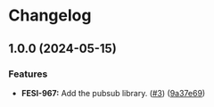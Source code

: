 # Changelog

## 1.0.0 (2024-05-15)


### Features

* **FESI-967:** Add the pubsub library. ([#3](https://github.com/coderkakarrots/go-pkg-lib/issues/3)) ([9a37e69](https://github.com/coderkakarrots/go-pkg-lib/commit/9a37e69651722ee4dd42da81638ca1f281af20de))

